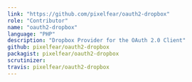 ```yaml
---
link: "https://github.com/pixelfear/oauth2-dropbox"
role: "Contributor"
name: "oauth2-dropbox"
language: "PHP"
description: "Dropbox Provider for the OAuth 2.0 Client"
github: pixelfear/oauth2-dropbox
packagist: pixelfear/oauth2-dropbox
scrutinizer:
travis: pixelfear/oauth2-dropbox
---
```

